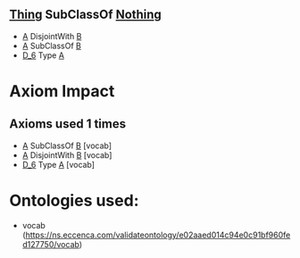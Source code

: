 ## [Thing](http://www.w3.org/2002/07/owl#Thing) SubClassOf [Nothing](http://www.w3.org/2002/07/owl#Nothing) ##

  - [A](https://ns.eccenca.com/validateontology/e02aaed014c94e0c91bf960fed127750/vocab/A) DisjointWith [B](https://ns.eccenca.com/validateontology/e02aaed014c94e0c91bf960fed127750/vocab/B)
  - [A](https://ns.eccenca.com/validateontology/e02aaed014c94e0c91bf960fed127750/vocab/A) SubClassOf [B](https://ns.eccenca.com/validateontology/e02aaed014c94e0c91bf960fed127750/vocab/B)
  - [D_6](https://ns.eccenca.com/validateontology/e02aaed014c94e0c91bf960fed127750/vocab/D_6) Type [A](https://ns.eccenca.com/validateontology/e02aaed014c94e0c91bf960fed127750/vocab/A)

# Axiom Impact 
## Axioms used 1 times
- [A](https://ns.eccenca.com/validateontology/e02aaed014c94e0c91bf960fed127750/vocab/A) SubClassOf [B](https://ns.eccenca.com/validateontology/e02aaed014c94e0c91bf960fed127750/vocab/B) [vocab]
- [A](https://ns.eccenca.com/validateontology/e02aaed014c94e0c91bf960fed127750/vocab/A) DisjointWith [B](https://ns.eccenca.com/validateontology/e02aaed014c94e0c91bf960fed127750/vocab/B) [vocab]
- [D_6](https://ns.eccenca.com/validateontology/e02aaed014c94e0c91bf960fed127750/vocab/D_6) Type [A](https://ns.eccenca.com/validateontology/e02aaed014c94e0c91bf960fed127750/vocab/A) [vocab]



# Ontologies used: 
- vocab (https://ns.eccenca.com/validateontology/e02aaed014c94e0c91bf960fed127750/vocab)
